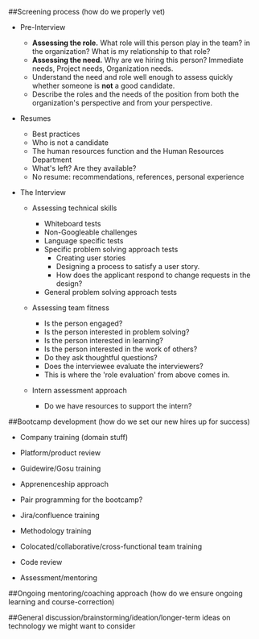 ##Screening process (how do we properly vet)
* Pre-Interview
	* **Assessing the role.**  What role will this person play in the team? in the organization?  What is my relationship to that role?
	*  **Assessing the need.** Why are we hiring this person?  Immediate needs, Project needs, Organization needs.
	*  Understand the need and role well enough to assess quickly whether someone is **not** a good candidate.
	*  Describe the roles and the needs of the position from both the organization's perspective and from your perspective.

* Resumes
	* Best practices
	* Who is not a candidate
	* The human resources function and the Human Resources Department
	* What's left?  Are they available?
	* No resume:  recommendations, references, personal experience

* The Interview
	*   Assessing technical skills
		*   Whiteboard tests
		*   Non-Googleable challenges
		*   Language specific tests
		*   Specific problem solving approach tests
			* Creating user stories
			* Designing a process to satisfy a user story.
			* How does the applicant respond to change requests in the design?
		*   General problem solving approach tests

	* Assessing team fitness
		* Is the person engaged?  
		* Is the person interested in problem solving?  
		* Is the person interested in learning?  
		* Is the person interested in the work of others? 
		* Do they ask thoughtful questions?  
		* Does the interviewee evaluate the interviewers? 
		* This is where the 'role evaluation' from above comes in.
	* Intern assessment approach
		* Do we have resources to support the intern?

##Bootcamp development (how do we set our new hires up for success)

*   Company training (domain stuff)

*   Platform/product review

*   Guidewire/Gosu training

*   Apprenenceship approach

*   Pair programming for the bootcamp?

*   Jira/confluence training

*   Methodology training

*   Colocated/collaborative/cross-functional team training

*   Code review

*   Assessment/mentoring

##Ongoing mentoring/coaching approach (how do we ensure ongoing learning and course-correction)

##General discussion/brainstorming/ideation/longer-term ideas on technology we might want to consider

